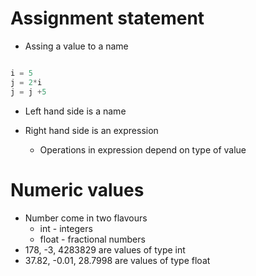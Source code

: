 # Assignment statement

* Assing a value to a name

```python

i = 5
j = 2*i
j = j +5

```

* Left hand side is a name

* Right hand side is an expression
    * Operations in expression depend on type of value

# Numeric values

* Number come in two flavours
    * int - integers
    * float - fractional numbers
* 178, -3, 4283829 are values of type int 
* 37.82, -0.01, 28.7998 are values of type float
